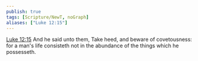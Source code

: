 ```yaml
---
publish: true
tags: [Scripture/NewT, noGraph]
aliases: ["Luke 12:15"]
---
```

[Luke 12:15](https://churchofjesuschrist.org/study/scriptures/nt/luke/12?lang=eng&id=p15#p15) And he said unto them, Take heed, and beware of covetousness: for a man's life consisteth not in the abundance of the things which he possesseth.

